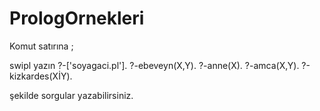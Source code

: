 # PrologOrnekleri
Komut satırına ;


swipl yazın
?-['soyagaci.pl'].
?-ebeveyn(X,Y).
?-anne(X).
?-amca(X,Y).
?-kizkardes(XİY).

şekilde sorgular yazabilirsiniz.
